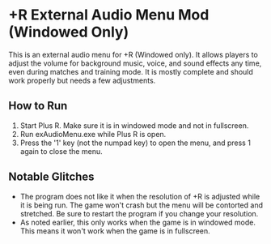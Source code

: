 # +R External Audio Menu Mod (Windowed Only)
This is an external audio menu for +R (Windowed only). It allows players to adjust the volume for background music, voice, and sound effects any time, even during matches and training mode. It is mostly complete and should work properly but needs a few adjustments.

## How to Run
1. Start Plus R. Make sure it is in windowed mode and not in fullscreen.
2. Run exAudioMenu.exe while Plus R is open.
3. Press the '1' key (not the numpad key) to open the menu, and press 1 again to close the menu.

## Notable Glitches
- The program does not like it when the resolution of +R is adjusted while it is being run. The game won't crash but the menu will be contorted and stretched. Be sure to restart the program if you change your resolution.
- As noted earlier, this only works when the game is in windowed mode. This means it won't work when the game is in fullscreen. 
